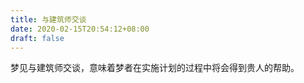 ```yaml
---
title: 与建筑师交谈
date: 2020-02-15T20:54:12+08:00
draft: false
---
```


梦见与建筑师交谈，意味着梦者在实施计划的过程中将会得到贵人的帮助。

